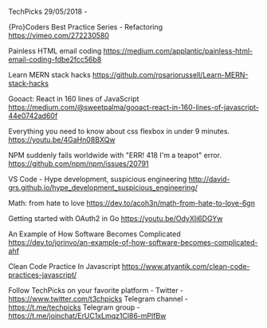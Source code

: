 TechPicks 29/05/2018 -

{Pro}Coders Best Practice Series - Refactoring
https://vimeo.com/272230580

Painless HTML email coding
https://medium.com/applantic/painless-html-email-coding-fdbe2fcc56b8

Learn MERN stack hacks
https://github.com/rosariorussell/Learn-MERN-stack-hacks

Gooact: React in 160 lines of JavaScript
https://medium.com/@sweetpalma/gooact-react-in-160-lines-of-javascript-44e0742ad60f

Everything you need to know about css flexbox in under 9 minutes.
https://youtu.be/4GaHn08BXQw

NPM suddenly fails worldwide with "ERR! 418 I'm a teapot" error.
https://github.com/npm/npm/issues/20791

VS Code - Hype development, suspicious engineering
http://david-grs.github.io/hype_development_suspicious_engineering/

Math: from hate to love
https://dev.to/acoh3n/math-from-hate-to-love-6gn

Getting started with OAuth2 in Go
https://youtu.be/OdyXIi6DGYw

An Example of How Software Becomes Complicated
https://dev.to/jorinvo/an-example-of-how-software-becomes-complicated-ahf

Clean Code Practice In Javascript
https://www.atyantik.com/clean-code-practices-javascript/

Follow TechPicks on your favorite platform -
Twitter - https://www.twitter.com/t3chpicks
Telegram channel - https://t.me/techpicks
Telegram group - https://t.me/joinchat/ErUC1xLmqz1Cl86-mPlfBw